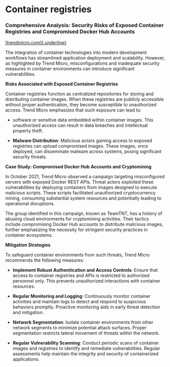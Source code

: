 # Container registries

### Comprehensive Analysis: Security Risks of Exposed Container Registries and Compromised Docker Hub Accounts

[[trendmicro.com]{.underline}](https://www.trendmicro.com/en_us/research/21/k/compromised-docker-hub-accounts-abused-for-cryptomining-linked-t.html?utm_source=chatgpt.com)

The integration of container technologies into modern development
workflows has streamlined application deployment and scalability.
However, as highlighted by Trend Micro, misconfigurations and inadequate
security measures in container environments can introduce significant
vulnerabilities.

**Risks Associated with Exposed Container Registries**

Container registries function as centralized repositories for storing
and distributing container images. When these registries are publicly
accessible without proper authentication, they become susceptible to
unauthorized access. Trend Micro emphasizes that such exposure can lead
to:

-  software or sensitive data embedded within container images. This
    unauthorized access can result in data breaches and intellectual
    property theft.

-   **Malware Distribution**: Malicious actors gaining access to exposed
    registries can upload compromised images. These images, once
    deployed, can disseminate malware across systems, posing significant
    security threats.

**Case Study: Compromised Docker Hub Accounts and Cryptomining**

In October 2021, Trend Micro observed a campaign targeting misconfigured
servers with exposed Docker REST APIs. Threat actors exploited these
vulnerabilities by deploying containers from images designed to execute
malicious scripts. These scripts facilitated unauthorized cryptocurrency
mining, consuming substantial system resources and potentially leading
to operational disruptions.

The group identified in this campaign, known as TeamTNT, has a history
of abusing cloud environments for cryptomining activities. Their tactics
include compromising Docker Hub accounts to distribute malicious images,
further emphasizing the necessity for stringent security practices in
container ecosystems.

**Mitigation Strategies**

To safeguard container environments from such threats, Trend Micro
recommends the following measures:

-   **Implement Robust Authentication and Access Controls**: Ensure that
    access to container registries and APIs is restricted to authorized
    personnel only. This prevents unauthorized interactions with
    container resources.

-   **Regular Monitoring and Logging**: Continuously monitor container
    activities and maintain logs to detect and respond to suspicious
    behaviors promptly. Proactive monitoring aids in early threat
    detection and mitigation.

-   **Network Segmentation**: Isolate container environments from other
    network segments to minimize potential attack surfaces. Proper
    segmentation restricts lateral movement of threats within the
    network.

-   **Regular Vulnerability Scanning**: Conduct periodic scans of
    container images and registries to identify and remediate
    vulnerabilities. Regular assessments help maintain the integrity and
    security of containerized applications.
